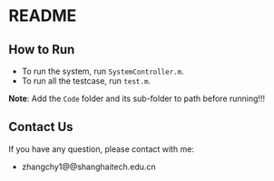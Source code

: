 # README



## How to Run

- To run the system, run `SystemController.m`.
- To run all the testcase, run `test.m`.

**Note**: Add the `Code` folder and its sub-folder to path before running!!!



## Contact Us

If you have any question, please contact with me:

- zhangchy1@@shanghaitech.edu.cn

